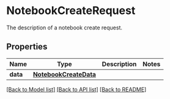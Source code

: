 # NotebookCreateRequest

The description of a notebook create request.

## Properties
Name | Type | Description | Notes
------------ | ------------- | ------------- | -------------
**data** | [**NotebookCreateData**](NotebookCreateData.md) |  | 

[[Back to Model list]](README.md#documentation-for-models) [[Back to API list]](README.md#documentation-for-api-endpoints) [[Back to README]](README.md)


